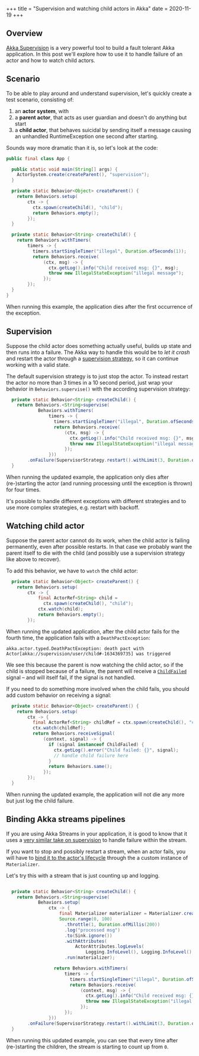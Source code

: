 +++
title = "Supervision and watching child actors in Akka"
date = 2020-11-19
+++

## Overview

[Akka Supervision](https://doc.akka.io/docs/akka/current/general/supervision.html) is a very powerful tool to build a fault tolerant Akka application. In this post we'll explore how to use it to handle failure of an actor and how to watch child actors. 

## Scenario

To be able to play around and understand supervision, let's quickly create a test scenario, consisting of:

1) an **actor system**, with
2) a **parent actor**, that acts as user guardian and doesn't do anything but start
3) a **child actor**, that behaves suicidal by sending itself a message causing an unhandled RuntimeException one second after starting.

Sounds way more dramatic than it is, so let's look at the code:

```java
public final class App {

  public static void main(String[] args) {
    ActorSystem.create(createParent(), "supervision");
  }

  private static Behavior<Object> createParent() {
    return Behaviors.setup(
        ctx -> {
          ctx.spawn(createChild(), "child");
          return Behaviors.empty();
        });
  }

  private static Behavior<String> createChild() {
    return Behaviors.withTimers(
        timers -> {
          timers.startSingleTimer("illegal", Duration.ofSeconds(1));
          return Behaviors.receive(
              (ctx, msg) -> {
                ctx.getLog().info("Child received msg: {}", msg);
                throw new IllegalStateException("illegal message");
              });
        });
  }
}
```

When running this example, the application dies after the first occurrence of the exception.

## Supervision

Suppose the child actor does something actually useful, builds up state and then runs into a failure. The Akka way to handle this would be to *let it crash* and restart the actor through a [supervision strategy](https://doc.akka.io/docs/akka/current/typed/fault-tolerance.html#supervision), so it can continue working with a valid state.

The default supervision strategy is to just stop the actor. To instead restart the actor no more than 3 times in a 10 second period, just wrap your behavior in `Behaviors.supervise()` with the according supervision strategy:
```java
  private static Behavior<String> createChild() {
    return Behaviors.<String>supervise(
            Behaviors.withTimers(
                timers -> {
                  timers.startSingleTimer("illegal", Duration.ofSeconds(1));
                  return Behaviors.receive(
                      (ctx, msg) -> {
                        ctx.getLog().info("Child received msg: {}", msg);
                        throw new IllegalStateException("illegal message");
                      });
                }))
        .onFailure(SupervisorStrategy.restart().withLimit(3, Duration.ofSeconds(10)));
  }
```

When running the updated example, the application only dies after (re-)starting the actor (and running processing until the exception is thrown) for four times.

It's possible to handle different exceptions with different strategies and to use more complex strategies, e.g. restart with backoff.

## Watching child actor

Suppose the parent actor cannot do its work, when the child actor is failing permanently, even after possible restarts. In that case we probably want the parent itself to die with the child (and possibly use a supervision strategy like above to recover).

To add this behavior, we have to `watch` the child actor:

```java
  private static Behavior<Object> createParent() {
    return Behaviors.setup(
        ctx -> {
            final ActorRef<String> child =
              ctx.spawn(createChild(), "child");
            ctx.watch(child);
            return Behaviors.empty();
        });
```

When running the updated application, after the child actor fails for the fourth time, the application fails with a `DeathPactException`:

```
akka.actor.typed.DeathPactException: death pact with Actor[akka://supervision/user/child#-1634369735] was triggered
```

We see this because the parent is now watching the child actor, so if the child is stopped because of a failure, the parent will receive a [`ChildFailed`](https://doc.akka.io/api/akka/current/akka/actor/typed/ChildFailed.html) signal – and will itself fail, if the signal is not handled.

If you need to do something more involved when the child fails, you should add custom behavior on receiving a signal:

```java
  private static Behavior<Object> createParent() {
    return Behaviors.setup(
        ctx -> {
          final ActorRef<String> childRef = ctx.spawn(createChild(), "child");
          ctx.watch(childRef);
          return Behaviors.receiveSignal(
              (context, signal) -> {
                if (signal instanceof ChildFailed) {
                  ctx.getLog().error("Child failed: {}", signal);
                  // handle child failure here 
                }
                return Behaviors.same();
              });
        });
  }
```

When running the updated example, the application will not die any more but just log the child failure.

## Binding Akka streams pipelines

If you are using Akka Streams in your application, it is good to know that it uses a [very similar take on supervision](https://doc.akka.io/docs/akka/current/stream/stream-error.html#supervision-strategies) to handle failure within the stream.

If you want to stop and possibly restart a stream, when an actor fails, you will have to [bind it to the actor's lifecycle](https://doc.akka.io/docs/akka/current/stream/stream-flows-and-basics.html#actor-materializer-lifecycle) through the a custom instance of `Materializer`.

Let's try this with a stream that is just counting up and logging.

```java

  private static Behavior<String> createChild() {
    return Behaviors.<String>supervise(
            Behaviors.setup(
                ctx -> {
                    final Materializer materializer = Materializer.createMaterializer(ctx);
                    Source.range(0, 100)
                      .throttle(1, Duration.ofMillis(200))
                      .log("processed msg")
                      .to(Sink.ignore())
                      .withAttributes(
                          ActorAttributes.logLevels(
                              Logging.InfoLevel(), Logging.InfoLevel(), Logging.ErrorLevel()))
                      .run(materializer);

                  return Behaviors.withTimers(
                      timers -> {
                        timers.startSingleTimer("illegal", Duration.ofSeconds(1));
                        return Behaviors.receive(
                            (context, msg) -> {
                              ctx.getLog().info("Child received msg: {}", msg);
                              throw new IllegalStateException("illegal message");
                            });
                      });
                }))
        .onFailure(SupervisorStrategy.restart().withLimit(3, Duration.ofSeconds(10)));
  }
```

When running this updated example, you can see that every time after (re-)starting the children, the stream is starting to count up from `0`.
